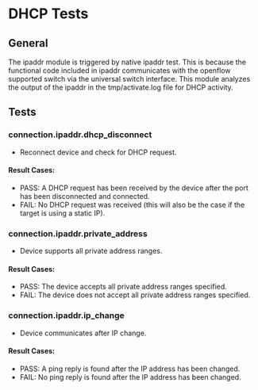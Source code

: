 # DHCP Tests

## General

The ipaddr module is triggered by native ipaddr test.
This is because the functional code included in ipaddr communicates with the openflow supported switch via the universal switch interface. This module analyzes the output of the ipaddr in the tmp/activate.log file for DHCP activity.

## Tests

### connection.ipaddr.dhcp_disconnect
- Reconnect device and check for DHCP request. 
#### Result Cases:
- PASS: A DHCP request has been received by the device after the port has been disconnected and connected.
- FAIL: No DHCP request was received (this will also be the case if the target is using a static IP).
### connection.ipaddr.private_address
- Device supports all private address ranges.
#### Result Cases:
- PASS: The device accepts all private address ranges specified.
- FAIL: The device does not accept all private address ranges specified.
### connection.ipaddr.ip_change
- Device communicates after IP change.
#### Result Cases:
- PASS: A ping reply is found after the IP address has been changed.
- FAIL: No ping reply is found after the IP address has been changed.
